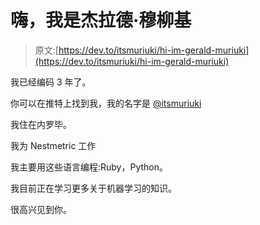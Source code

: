 # 嗨，我是杰拉德·穆柳基

> 原文:[https://dev.to/itsmuriuki/hi-im-gerald-muriuki](https://dev.to/itsmuriuki/hi-im-gerald-muriuki)

我已经编码 3 年了。

你可以在推特上找到我，我的名字是 [@itsmuriuki](https://twitter.com/itsmuriuki)

我住在内罗毕。

我为 Nestmetric 工作

我主要用这些语言编程:Ruby，Python。

我目前正在学习更多关于机器学习的知识。

很高兴见到你。